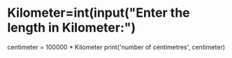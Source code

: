 # Kilometer=int(input("Enter the length in Kilometer:")
centimeter = 100000 * Kilometer
print('number of centimetres', centimeter)
